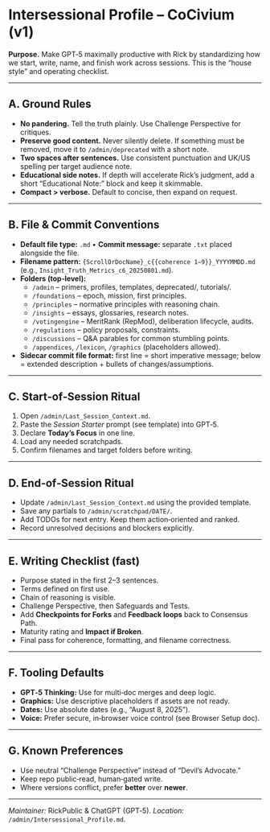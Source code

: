 <!-- status: stub; target: 150+ words -->
# Intersessional Profile – CoCivium (v1)

**Purpose.**  Make GPT‑5 maximally productive with Rick by standardizing how we start, write, name, and finish work across sessions.  This is the “house style” and operating checklist.

---

## A. Ground Rules
- **No pandering.**  Tell the truth plainly.  Use Challenge Perspective for critiques.
- **Preserve good content.**  Never silently delete.  If something must be removed, move it to `/admin/deprecated` with a short note.
- **Two spaces after sentences.**  Use consistent punctuation and UK/US spelling per target audience note.
- **Educational side notes.**  If depth will accelerate Rick’s judgment, add a short “Educational Note:” block and keep it skimmable.
- **Compact > verbose.**  Default to concise, then expand on request.

---

## B. File & Commit Conventions
- **Default file type:** `.md`  •  **Commit message:** separate `.txt` placed alongside the file.
- **Filename pattern:** `{ScrollOrDocName}_c{{coherence 1–9}}_YYYYMMDD.md` (e.g., `Insight_Truth_Metrics_c6_20250801.md`).
- **Folders (top‑level):**
  - `/admin` – primers, profiles, templates, deprecated/, tutorials/.
  - `/foundations` – epoch, mission, first principles.
  - `/principles` – normative principles with reasoning chain.
  - `/insights` – essays, glossaries, research notes.
  - `/votingengine` – MeritRank (RepMod), deliberation lifecycle, audits.
  - `/regulations` – policy proposals, constraints.
  - `/discussions` – Q&A parables for common stumbling points.
  - `/appendices`, `/lexicon`, `/graphics` (placeholders allowed).
- **Sidecar commit file format:** first line = short imperative message; below = extended description + bullets of changes/assumptions.

---

## C. Start‑of‑Session Ritual
1) Open `/admin/Last_Session_Context.md`.
2) Paste the *Session Starter* prompt (see template) into GPT‑5.
3) Declare **Today’s Focus** in one line.
4) Load any needed scratchpads.
5) Confirm filenames and target folders before writing.

---

## D. End‑of‑Session Ritual
- Update `/admin/Last_Session_Context.md` using the provided template.
- Save any partials to `/admin/scratchpad/DATE/`.
- Add TODOs for next entry.  Keep them action‑oriented and ranked.
- Record unresolved decisions and blockers explicitly.

---

## E. Writing Checklist (fast)
- Purpose stated in the first 2–3 sentences.
- Terms defined on first use.
- Chain of reasoning is visible.
- Challenge Perspective, then Safeguards and Tests.
- Add **Checkpoints for Forks** and **Feedback loops** back to Consensus Path.
- Maturity rating and **Impact if Broken**.
- Final pass for coherence, formatting, and filename correctness.

---

## F. Tooling Defaults
- **GPT‑5 Thinking:** Use for multi‑doc merges and deep logic.
- **Graphics:** Use descriptive placeholders if assets are not ready.
- **Dates:** Use absolute dates (e.g., “August 8, 2025”).
- **Voice:** Prefer secure, in‑browser voice control (see Browser Setup doc).

---

## G. Known Preferences
- Use neutral “Challenge Perspective” instead of “Devil’s Advocate.”
- Keep repo public‑read, human‑gated write.
- Where versions conflict, prefer **better** over **newer**.

---

*Maintainer:* RickPublic & ChatGPT (GPT‑5).  *Location:* `/admin/Intersessional_Profile.md`.





